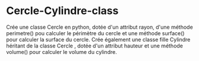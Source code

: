 # Cercle-Cylindre-class
Crée une classe Cercle en python, dotée d'un attribut rayon,
d'une méthode perimetre() pou calculer le périmètre du cercle
 et une méthode surface() pour calculer la surface du cercle.
 Crée également une classe fille Cylindre héritant de la classe Cercle
 , dotée d'un attribut hauteur et une méthode volume()
 pour calculer le volume du cylindre.
